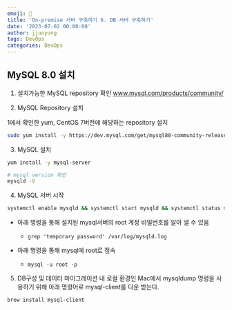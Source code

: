 ```yaml
---
emoji: 🧢
title: 'On-premise 서버 구축하기 6. DB 서버 구축하기' 
date: '2023-07-02 00:00:00'
author: jjunyong
tags: DevOps
categories: DevOps
---
```


## MySQL 8.0 설치 

1. 설치가능한 MySQL repository 확인
www.mysql.com/products/community/

2. MySQL Repository 설치 

1에서 확인한 yum, CentOS 7버전에 해당하는 repository 설치
```bash
sudo yum install -y https://dev.mysql.com/get/mysql80-community-release-el7-3.noarch.rpm
```

3. MySQL 설치
```bash
yum install -y mysql-server

# mysql version 확인
mysqld -V
```

4. MySQL 서버 시작 
```bash
systemctl enable mysqld && systemctl start mysqld && systemctl status mysqld
```

- 아래 명령을 통해 설치된 mysql서버의 root 계정 비밀번호를 알아 낼 수 있음
  - `grep 'temporary password' /var/log/mysqld.log`

- 아래 명령을 통해 mysql에 root로 접속 
  - `mysql -u root -p`

5. DB구성 및 데이터 마이그레이션
내 로컬 환경인 Mac에서 mysqldump 명령을 사용하기 위해 아래 명령어로 mysql-client를 다운 받는다. 
```bash
brew install mysql-client
```


